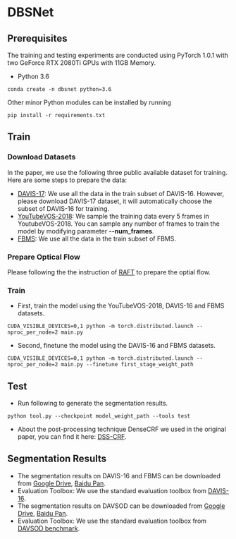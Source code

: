 # DBSNet

## Prerequisites
The training and testing experiments are conducted using PyTorch 1.0.1 with two GeForce RTX 2080Ti GPUs with 11GB Memory.
- Python 3.6
```
conda create -n dbsnet python=3.6
```


Other minor Python modules can be installed by running
```
pip install -r requirements.txt
```
## Train

### Download Datasets
In the paper, we use the following three public available dataset for training. Here are some steps to prepare the data:

- [DAVIS-17](https://davischallenge.org/davis2017/code.html): We use all the data in the train subset of DAVIS-16. However, please download DAVIS-17 dataset, it will automatically choose the subset of DAVIS-16 for training.
- [YouTubeVOS-2018](https://youtube-vos.org/dataset/): We sample the training data every 5 frames in YoutubeVOS-2018. You can sample any number of frames to train the model by modifying parameter **--num_frames**.
- [FBMS](https://lmb.informatik.uni-freiburg.de/resources/datasets/moseg.en.html): We use all the data in the train subset of FBMS.

### Prepare Optical Flow
Please following the the instruction of [RAFT](https://github.com/princeton-vl/RAFT) to prepare the optial flow. 

### Train
- First, train the model using the YouTubeVOS-2018, DAVIS-16 and FBMS datasets.
```
CUDA_VISIBLE_DEVICES=0,1 python -m torch.distributed.launch --nproc_per_node=2 main.py
```
- Second, finetune the model using the DAVIS-16 and FBMS datasets.
```
CUDA_VISIBLE_DEVICES=0,1 python -m torch.distributed.launch --nproc_per_node=2 main.py --finetune first_stage_weight_path
```

## Test

-   Run following to generate the segmentation results.
```
python tool.py --checkpoint model_weight_path --tools test
```
- About the post-processing technique DenseCRF we used in the original paper, you can find it here: [DSS-CRF](https://github.com/Andrew-Qibin/dss_crf).

## Segmentation Results

- The segmentation results on DAVIS-16 and FBMS can be downloaded from [Google Drive](), [Baidu Pan]().
- Evaluation Toolbox: We use the standard evaluation toolbox from [DAVIS-16](https://github.com/davisvideochallenge/davis-matlab/tree/davis-2016).
- The segmentation results on DAVSOD can be downloaded from [Google Drive](), [Baidu Pan]().
- Evaluation Toolbox: We use the standard evaluation toolbox from [DAVSOD benchmark](https://github.com/DengPingFan/DAVSOD).
